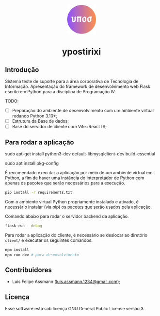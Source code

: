 <div align='center'>
    <img width="95" src='client/public/ypostiriki.svg'>
    <h1>ypostirixi</h1>
</div>

## Introdução

Sistema teste de suporte para a área corporativa de Tecnologia de Informação.
Apresentação do framework de desenvolvimento web Flask escrito em Python para a disciplina de Programação IV.

TODO:

- [ ] Preparação do ambiente de desenvolvimento com um ambiente virtual rodando Python 3.10+;
- [ ] Estrutura da Base de dados;
- [ ] Base do servidor de cliente com Vite+ReactTS;

## Para rodar a aplicação

sudo apt-get install python3-dev default-libmysqlclient-dev build-essential

sudo apt install pkg-config

É recomendado executar a aplicação por meio de um ambiente virtual em Python, a fim de haver uma instância
do interpretador de Python com apenas os pacotes que serão necessários para a execução.

```sh
pip install -r requirements.txt
```

Com o ambiente virtual Python propriamente instalado e ativado, é necessário instalar (via pip) os pacotes que
serão usados pela aplicação.

Comando abaixo para rodar o servidor backend da aplicação.

```sh
flask run --debug
```

Para rodar a aplicação do cliente, é necessário se deslocar ao diretório `client/` e executar os seguintes comandos:

```sh
npm install
npm run dev # para desenvolvimento
```

## Contribuidores

- Luis Felipe Assmann (luis.assmann.1234@gmail.com);

## Licença

Esse software está sob licença GNU General Public License versão 3.
